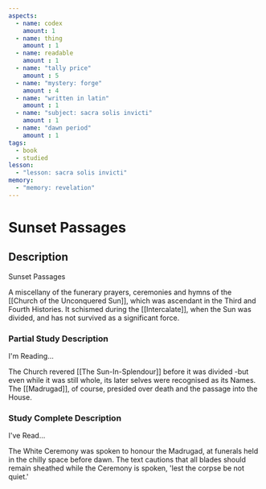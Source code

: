 ```yaml
---
aspects: 
  - name: codex
    amount: 1
  - name: thing
    amount : 1
  - name: readable
    amount : 1
  - name: "tally price"
    amount : 5
  - name: "mystery: forge"
    amount : 4
  - name: "written in latin"
    amount : 1
  - name: "subject: sacra solis invicti"
    amount : 1
  - name: "dawn period"
    amount : 1
tags:
  - book
  - studied
lesson:
  - "lesson: sacra solis invicti"
memory:
  - "memory: revelation"
---
```


# Sunset Passages

## Description
Sunset Passages

A miscellany of the funerary prayers, ceremonies and hymns of the [[Church of the Unconquered Sun]], which was ascendant in the Third and Fourth Histories. It schismed during the [[Intercalate]], when the Sun was divided, and has not survived as a significant force.
### Partial Study Description
I'm Reading...

The Church revered [[The Sun-In-Splendour]] before it was divided -but even while it was still whole, its later selves were recognised as its Names. The [[Madrugad]], of course, presided over death and the passage into the House.
### Study Complete Description
I've Read...

The White Ceremony was spoken to honour the Madrugad, at funerals held in the chilly space before dawn. The text cautions that all blades should remain sheathed while the Ceremony is spoken, 'lest the corpse be not quiet.'